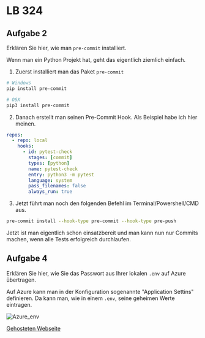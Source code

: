 # LB 324

## Aufgabe 2

Erklären Sie hier, wie man `pre-commit` installiert.

Wenn man ein Python Projekt hat, geht das eigentlich ziemlich einfach.

1. Zuerst installiert man das Paket `pre-commit`

```bash
# Windows
pip install pre-commit

# OSX
pip3 install pre-commit
```

2. Danach erstellt man seinen Pre-Commit Hook. Als Beispiel habe ich hier meinen.

```yaml
repos:
  - repo: local
    hooks:
      - id: pytest-check
        stages: [commit]
        types: [python]
        name: pytest-check
        entry: python3 -m pytest
        language: system
        pass_filenames: false
        always_run: true
```

3. Jetzt führt man noch den folgenden Befehl im Terminal/Powershell/CMD aus.

```bash
pre-commit install --hook-type pre-commit --hook-type pre-push
```

Jetzt ist man eigentlich schon einsatzbereit und man kann nun nur Commits machen, wenn alle Tests erfolgreich durchlaufen.

## Aufgabe 4

Erklären Sie hier, wie Sie das Passwort aus Ihrer lokalen `.env` auf Azure übertragen.

Auf Azure kann man in der Konfiguration sogenannte "Application Settins" definieren. Da kann man, wie in einem `.env`, seine geheimen Werte eintragen.


![Azure_env](https://github.com/TheSolian/GsellLevinLB-324/assets/89124854/1b3c913b-c0d6-4c07-a3d9-8a0d2db8af7b)

[Gehosteten Webseite](https://gselllevinlb-324.azurewebsites.net/)
